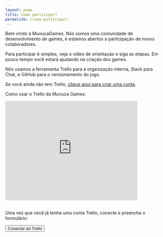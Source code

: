 ```yaml
---
layout: page
title: Como participar?
permalink: /como-participar/
---
```


Bem vindo à MuvucaGames. Nós somos uma comunidade de desenvolvimento de games, e estamos abertos a participação de novos colaboradores.

Para participar é simples, veja o vídeo de orientação e siga as etapas. Em pouco tempo você estará ajudando na criação dos games.

Nós usamos a ferramenta Trello para a organização interna, Slack para Chat, e GitHub para o versionamento do jogo.

Se você ainda não tem Trello, [clique aqui para criar uma conta]( https://trello.com/stefanwer/recommend).


Como usar o Trello da Muvuca Games:


<div class="youtube-wrapper">
<iframe width="420" height="315" src="https://www.youtube.com/embed/u2iHXkhq5fQ" frameborder="0" allowfullscreen></iframe>
</div><br />

Uma vez que você já tenha uma conta Trello, conecte e preencha o formulário:

<button id="loggedout">
    <a id="connectLink">Conectar ao Trello</a>
</button>

<div>
<form id="entryform" action="javascript:submitEntryFormX()" hidden>
  Qual area voce pretende atuar:
  <br>
  <input type="radio" name="area" value="0" checked>Artes
  <br>
  <input type="radio" name="area" value="1">GameDesign
  <br>
  <input type="radio" name="area" value="2">Roteiro
  <br>
  <input type="radio" name="area" value="3">Programação
  <br>
  <input type="radio" name="area" value="4">Não sei
  <br>
  <input type="radio" name="area" value="5">Varias áreas (especificar no comentário)
  <br>
  <br>
  Comentário:
  <br>
  <textarea name="comment" rows="5" cols="30"></textarea>
  <br>
  <br>
  Email (para entrar no Slack, ferramenta de chat):
  <br>
  <input type="text" name="email">
  <br>
  <button >Enviar</button>
</form>
</div>

<div id="success" hidden>Sucesso, um admin te adicionara em breve</div>

<script src="/assets/javascript/jquery.min.js"></script>
<script src="https://api.trello.com/1/client.js?key=3a73bd1b8143e3abe1126410ea9c53a5"></script>
<script src="/assets/javascript/trelloForm.js"></script>

